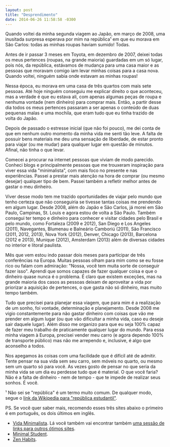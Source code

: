 ```yaml
---
layout: post
title: "Desprendimento"
date: 2014-06-26 11:58:58 -0300
---
```

Quando voltei da minha segunda viagem ao Japão, em março de 2008, uma inusitada surpresa esperava por mim na república¹ em que eu morava em São Carlos: todas as minhas roupas haviam sumido! Todas.
	
Antes de ir passar 3 meses em Toyota, em dezembro de 2007, deixei todas os meus pertences (roupas, na grande maioria) guardadas em um só lugar, pois nós, da república, estávamos de mudança para uma casa maior e as pessoas que moravam comigo iam levar minhas coisas para a casa nova. Quando voltei, ninguém sabia onde estavam as minhas roupas!

Nessa época, eu morava em uma casa de três quartos com mais sete pessoas. Até hoje ninguém conseguiu me explicar direito o que aconteceu, mas a verdade é que eu estava ali, com apenas algumas peças de roupa e nenhuma vontade (nem dinheiro) para comprar mais. Então, a partir desse dia todos os meus pertences passaram a ser apenas o conteúdo de duas pequenas malas e uma mochila, que eram tudo que eu tinha trazido de volta do Japão.
	
Depois de passado o estresse inicial (que não foi pouco), me dei conta de que em nenhum outro momento da minha vida me senti tão leve. A falta de possuir bens materiais me deu uma sensação de liberdade, de estar pronto para viajar (ou me mudar) para qualquer lugar em questão de minutos. Afinal, não tinha o que levar.
	
Comecei a procurar na internet pessoas que viviam de modo parecido. Conheci blogs e principalmente pessoas que me trouxeram inspiração para viver essa vida "minimalista", com mais foco no presente e nas experiências. Passei a prestar mais atenção na hora de comprar (ou mesmo desejar) qualquer tipo de bem. Passei também a refletir melhor antes de gastar o meu dinheiro.
	
Viver desse modo tem me trazido oportunidades de viajar pelo mundo que tenho certeza que não conseguiria se tivesse tantas coisas me prendendo em algum lugar. Desde 2008, além do Japão e São Carlos, já morei em São Paulo, Campinas, St. Louis e agora estou de volta a São Paulo. Também consegui ter tempo e dinheiro para conhecer e visitar cidades pelo Brasil e pelo mundo, como Fortaleza (2009 e 2012), San Diego e Los Angeles (2011), Navegantes, Blumenau e Balneário Camboriú (2011), São Francisco (2011, 2012, 2013), Nova York (2012), Denver, Chicago (2013), Barcelona (2012 e 2013), Munique (2012), Amsterdam (2013) além de diversas cidades no interior e litoral paulista.
	
	
Mês que vem estou indo passar dois meses para participar de três conferências na Europa. Muitas pessoas olham para mim como se eu fosse rico ou falam com admiração: "Nossa, você tem muita sorte de conseguir fazer isso". Aprendi que somos capazes de fazer qualquer coisa e que o dinheiro quase nunca é o problema. É claro que existem exceções, mas na grande maioria dos casos as pessoas deixam de aproveitar a vida por priorizar a aquisição de pertences, o que gasta não só dinheiro, mas muito tempo também. 

Tudo que precisei para planejar essa viagem, que para mim é a realização de um sonho, foi vontade, determinação e planejamento. Desde 2008 me vigio constantemente para não gastar dinheiro com coisas que vão me prender em algum lugar (ou que vão dificultar a minha vida, caso eu deseje sair daquele lugar). Além disso me organizo para que eu seja 100% capaz de fazer meu trabalho de praticamente qualquer lugar do mundo. Para essa minha viagem à Europa, precisei vender meu carro (e agora dependo 100% de transporte público) mas não me arrependo e, inclusive, é algo que aconselho a todos.

Nos apegamos às coisas com uma facilidade que é difícil até de admitir. Tente pensar na sua vida sem seu carro, sem móveis no quarto, ou mesmo sem um quarto só para você. As vezes gosto de pensar no que seria da minha vida se um dia eu perdesse tudo que é material. O que você faria? Não é a falta de dinheiro - nem de tempo - que te impede de realizar seus sonhos. É você.

¹ Não sei se "república" é um termo muito comum. De qualquer modo, segue o [link da Wikipedia para "república estudantil"](http://pt.wikipedia.org/wiki/República_estudantil).

PS. Se você quer saber mais, recomendo esses três sites abaixo o primeiro é em português, os dois últimos em inglês.   

* [Vida Minimalista](http://vidaminimalista.com). Lá você também vai encontrar também [uma sessão de links para outros ótimos sites](http://vidaminimalista.com/links/).
* [Minimal Student](http://www.minimalstudent.com).
* [Zen Habits](http://zenhabits.net).

